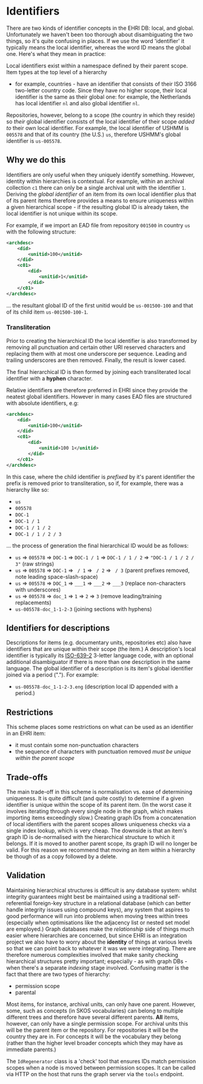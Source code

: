 # Identifiers

There are two kinds of identifier concepts in the EHRI DB: local, and global. Unfortunately we haven't been too
thorough about disambiguating the two things, so it's quite confusing in places. If we use the word 'identifier' it
typically means the local identifier, whereas the word ID means the global one. Here's what they mean in practice:

Local identifiers exist within a namespace defined by their parent scope. Item types at the top level of a hierarchy
- for example, countries - have an identifier that consists of their ISO 3166 two-letter country code. Since they have
no higher scope, their local identifier is the same as their global one: for example, the Netherlands has local
identifier `nl` and also global identifier `nl`.

Repositories, however, belong to a scope (the country in which they  reside)  so *their* global identifier consists
of the local identifier of their scope *added to* their own local identifier. For example, the local identifier of
USHMM is `005578` and that of its country (the U.S.) `us`, therefore USHMM's global identifier is `us-005578`.

## Why we do this

Identifiers are only useful when they uniquely identify something. However, identity within hierarchies is contextual.
For example, within an archival collection `c1` there can only be a single archival unit with the identifier `1`.
Deriving the *global identifier* of an item from its own local identifier plus that of its parent items therefore
provides a means to ensure uniqueness within a given hierarchical scope - if the resulting global ID is already
taken, the local identifier is not unique within its scope.

For example, if we import an EAD file from repository `001500` in country `us` with the following structure:

```xml
<archdesc>
    <did>
        <unitid>100</unitid>
    </did>
    <c01>
        <did>
            <unitid>1</unitid>
        </did>
    </c01>
</archdesc>
```

... the resultant global ID of the first unitid would be `us-001500-100` and that of its child item `us-001500-100-1`.

### Transliteration
 
Prior to creating the hierarchical ID the local identifier is also transformed by removing all punctuation and certain
other URI reserved characters and replacing them with at most one underscore per sequence. Leading and trailing underscores
are then removed. Finally, the result is lower cased.

The final hierarchical ID is then formed by joining each transliterated local identifier with a __hyphen__ character.

Relative identifiers are therefore preferred in EHRI since they provide the neatest global identifiers. However in
many cases EAD files are structured with absolute identifiers, e.g:

```xml
<archdesc>
    <did>
        <unitid>100</unitid>
    </did>
    <c01>
        <did>
            <unitid>100 1</unitid>
        </did>
    </c01>
</archdesc>
```

In this case, where the child identifier is _prefixed_ by it's parent identifier the prefix is removed prior to
transliteration, so if, for example, there was a hierarchy like so:

 - `us`
 - `005578`
 - `DOC-1`
 - `DOC-1 / 1`
 - `DOC-1 / 1 / 2`
 - `DOC-1 / 1 / 2 / 3`
 
... the process of generation the final hierarchical ID would be as follows:
 
 - `us` => `005578` => `DOC-1` => `DOC-1 / 1` => `DOC-1 / 1 / 2` => `"DOC-1 / 1 / 2 / 3"` (raw strings)
 - `us` => `005578` => `DOC-1` => ` / 1` => ` / 2` => ` / 3` (parent prefixes removed, note leading space-slash-space)
 - `us` => `005578` => `DOC_1` => `___1` => `___2` => `___3` (replace non-characters with underscores)
 - `us` => `005578` => `doc_1` => `1` => `2` => `3` (remove leading/training replacements)
 - `us-005578-doc_1-1-2-3` (joining sections with hyphens)
 
## Identifiers for descriptions

Descriptions for items (e.g. documentary units, repositories etc) also have identifiers that are unique
within their scope (the item.) A description's local identifier is typically its 
[ISO-639-2](https://en.wikipedia.org/wiki/ISO_639-2) 3-letter language code, with an optional additional
disambiguator if there is more than one description in the same language. The global identifier of a description
is its item's global identifier joined via a period ("."). For example:

 - `us-005578-doc_1-1-2-3.eng` (description local ID appended with a period.)
 
## Restrictions

This scheme places some restrictions on what can be used as an identifier in an EHRI item:

 - it must contain some non-punctuation characters
 - the sequence of characters with punctuation removed *must be unique within the parent scope*

## Trade-offs

The main trade-off in this scheme is normalisation vs. ease of determining uniqueness. It is quite difficult (and
quite costly) to determine if a given identifier is unique within the scope of its parent item. (In the worst case it
involves iterating through every single node in the graph, which makes importing items exceedingly slow.) Creating
graph IDs from a concatenation of local identifiers with the parent scopes allows uniqueness checks via a single
index lookup, which is very cheap. The downside is that an item's graph ID is de-normalised with the hierarchical
structure to which it belongs. If it is moved to another parent scope, its graph ID will no longer be valid. For this
reason we recommend that moving an item within a hierarchy be though of as a copy followed by a delete.

## Validation

Maintaining hierarchical structures is difficult is any database system: whilst integrity guarantees might best be
maintained using a traditional self-referential foreign-key structure in a relational database (which can better
handle integrity issues using compound keys), any system that aspires to good performance will run into problems
when moving trees within trees (especially when optimisations like the adjacency list or nested set model are employed.)
Graph databases make the *relationship* side of things much easier where hierarchies are concerned, but since EHRI is
an integration project we also have to worry about the **identity** of things at various levels so that we can point
back to whatever it was we were integrating. There are therefore numerous complexities involved that make sanity
checking hierarchical structures pretty important; especially - as with graph DBs - when there's a separate *indexing*
stage involved. Confusing matter is the fact that there are two types of hierarchy:

 - permission scope
 - parental

Most items, for instance, archival units, can only have one parent. However, some, such as concepts (in SKOS
vocabularies) can belong to multiple different trees and therefore have several different parents. **All** items,
however, can only have a single permission scope. For archival units this will be the parent item or the repository.
For repositories it will be the country they are in. For concepts it will be the vocabulary they belong (rather than
the higher level broader concepts which they may have as immediate parents.)

The `IdRegenerator` class is a 'check' tool that ensures IDs match permission scopes when a node is moved between
permission scopes. It can be called via HTTP on the host that runs the graph server via the `tools` endpoint.






